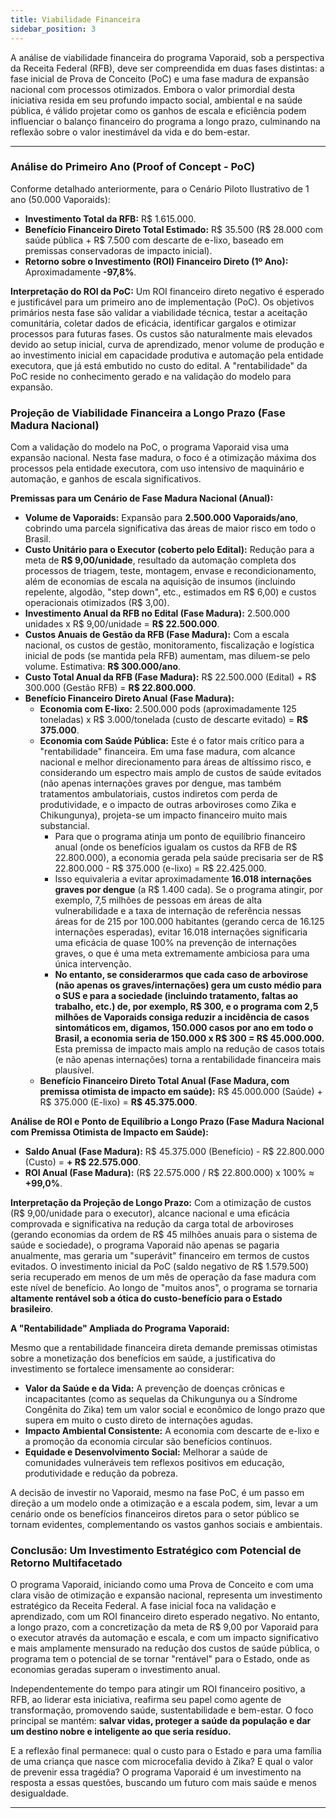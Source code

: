 ```yaml
---
title: Viabilidade Financeira
sidebar_position: 3
---
```


A análise de viabilidade financeira do programa Vaporaid, sob a perspectiva da Receita Federal (RFB), deve ser compreendida em duas fases distintas: a fase inicial de Prova de Conceito (PoC) e uma fase madura de expansão nacional com processos otimizados. Embora o valor primordial desta iniciativa resida em seu profundo impacto social, ambiental e na saúde pública, é válido projetar como os ganhos de escala e eficiência podem influenciar o balanço financeiro do programa a longo prazo, culminando na reflexão sobre o valor inestimável da vida e do bem-estar.

---

### Análise do Primeiro Ano (Proof of Concept - PoC)

Conforme detalhado anteriormente, para o Cenário Piloto Ilustrativo de 1 ano (50.000 Vaporaids):
* **Investimento Total da RFB:** R$ 1.615.000.
* **Benefício Financeiro Direto Total Estimado:** R$ 35.500 (R$ 28.000 com saúde pública + R$ 7.500 com descarte de e-lixo, baseado em premissas conservadoras de impacto inicial).
* **Retorno sobre o Investimento (ROI) Financeiro Direto (1º Ano):** Aproximadamente **-97,8%**.

**Interpretação do ROI da PoC:**
Um ROI financeiro direto negativo é esperado e justificável para um primeiro ano de implementação (PoC). Os objetivos primários nesta fase são validar a viabilidade técnica, testar a aceitação comunitária, coletar dados de eficácia, identificar gargalos e otimizar processos para futuras fases. Os custos são naturalmente mais elevados devido ao setup inicial, curva de aprendizado, menor volume de produção e ao investimento inicial em capacidade produtiva e automação pela entidade executora, que já está embutido no custo do edital. A "rentabilidade" da PoC reside no conhecimento gerado e na validação do modelo para expansão.

### Projeção de Viabilidade Financeira a Longo Prazo (Fase Madura Nacional)

Com a validação do modelo na PoC, o programa Vaporaid visa uma expansão nacional. Nesta fase madura, o foco é a otimização máxima dos processos pela entidade executora, com uso intensivo de maquinário e automação, e ganhos de escala significativos.

**Premissas para um Cenário de Fase Madura Nacional (Anual):**

* **Volume de Vaporaids:** Expansão para **2.500.000 Vaporaids/ano**, cobrindo uma parcela significativa das áreas de maior risco em todo o Brasil.
* **Custo Unitário para o Executor (coberto pelo Edital):** Redução para a meta de **R$ 9,00/unidade**, resultado da automação completa dos processos de triagem, teste, montagem, envase e recondicionamento, além de economias de escala na aquisição de insumos (incluindo repelente, algodão, "step down", etc., estimados em R$ 6,00) e custos operacionais otimizados (R$ 3,00).
* **Investimento Anual da RFB no Edital (Fase Madura):** 2.500.000 unidades x R$ 9,00/unidade = **R$ 22.500.000**.
* **Custos Anuais de Gestão da RFB (Fase Madura):** Com a escala nacional, os custos de gestão, monitoramento, fiscalização e logística inicial de pods (se mantida pela RFB) aumentam, mas diluem-se pelo volume. Estimativa: **R$ 300.000/ano**.
* **Custo Total Anual da RFB (Fase Madura):** R$ 22.500.000 (Edital) + R$ 300.000 (Gestão RFB) = **R$ 22.800.000**.
* **Benefício Financeiro Direto Anual (Fase Madura):**
    * **Economia com E-lixo:** 2.500.000 pods (aproximadamente 125 toneladas) x R$ 3.000/tonelada (custo de descarte evitado) = **R$ 375.000**.
    * **Economia com Saúde Pública:** Este é o fator mais crítico para a "rentabilidade" financeira. Em uma fase madura, com alcance nacional e melhor direcionamento para áreas de altíssimo risco, e considerando um espectro mais amplo de custos de saúde evitados (não apenas internações graves por dengue, mas também tratamentos ambulatoriais, custos indiretos com perda de produtividade, e o impacto de outras arboviroses como Zika e Chikungunya), projeta-se um impacto financeiro muito mais substancial.
        * Para que o programa atinja um ponto de equilíbrio financeiro anual (onde os benefícios igualam os custos da RFB de R$ 22.800.000), a economia gerada pela saúde precisaria ser de R$ 22.800.000 - R$ 375.000 (e-lixo) = R$ 22.425.000.
        * Isso equivaleria a evitar aproximadamente **16.018 internações graves por dengue** (a R$ 1.400 cada). Se o programa atingir, por exemplo, 7,5 milhões de pessoas em áreas de alta vulnerabilidade e a taxa de internação de referência nessas áreas for de 215 por 100.000 habitantes (gerando cerca de 16.125 internações esperadas), evitar 16.018 internações significaria uma eficácia de quase 100% na prevenção de internações graves, o que é uma meta extremamente ambiciosa para uma única intervenção.
        * **No entanto, se considerarmos que cada caso de arbovirose (não apenas os graves/internações) gera um custo médio para o SUS e para a sociedade (incluindo tratamento, faltas ao trabalho, etc.) de, por exemplo, R$ 300, e o programa com 2,5 milhões de Vaporaids consiga reduzir a incidência de casos sintomáticos em, digamos, 150.000 casos por ano em todo o Brasil, a economia seria de 150.000 x R$ 300 = R$ 45.000.000.** Esta premissa de impacto mais amplo na redução de casos totais (e não apenas internações) torna a rentabilidade financeira mais plausível.
    * **Benefício Financeiro Direto Total Anual (Fase Madura, com premissa otimista de impacto em saúde):**
        R$ 45.000.000 (Saúde) + R$ 375.000 (E-lixo) = **R$ 45.375.000**.

**Análise de ROI e Ponto de Equilíbrio a Longo Prazo (Fase Madura Nacional com Premissa Otimista de Impacto em Saúde):**

* **Saldo Anual (Fase Madura):** R$ 45.375.000 (Benefício) - R$ 22.800.000 (Custo) = **+ R$ 22.575.000**.
* **ROI Anual (Fase Madura):** (R$ 22.575.000 / R$ 22.800.000) x 100% $\approx$ **+99,0%**.

**Interpretação da Projeção de Longo Prazo:**
Com a otimização de custos (R$ 9,00/unidade para o executor), alcance nacional e uma eficácia comprovada e significativa na redução da carga total de arboviroses (gerando economias da ordem de R$ 45 milhões anuais para o sistema de saúde e sociedade), o programa Vaporaid não apenas se pagaria anualmente, mas geraria um "superávit" financeiro em termos de custos evitados.
O investimento inicial da PoC (saldo negativo de R$ 1.579.500) seria recuperado em menos de um mês de operação da fase madura com este nível de benefício. Ao longo de "muitos anos", o programa se tornaria **altamente rentável sob a ótica do custo-benefício para o Estado brasileiro**.

**A "Rentabilidade" Ampliada do Programa Vaporaid:**

Mesmo que a rentabilidade financeira direta demande premissas otimistas sobre a monetização dos benefícios em saúde, a justificativa do investimento se fortalece imensamente ao considerar:

* **Valor da Saúde e da Vida:** A prevenção de doenças crônicas e incapacitantes (como as sequelas da Chikungunya ou a Síndrome Congênita do Zika) tem um valor social e econômico de longo prazo que supera em muito o custo direto de internações agudas.
* **Impacto Ambiental Consistente:** A economia com descarte de e-lixo e a promoção da economia circular são benefícios contínuos.
* **Equidade e Desenvolvimento Social:** Melhorar a saúde de comunidades vulneráveis tem reflexos positivos em educação, produtividade e redução da pobreza.

A decisão de investir no Vaporaid, mesmo na fase PoC, é um passo em direção a um modelo onde a otimização e a escala podem, sim, levar a um cenário onde os benefícios financeiros diretos para o setor público se tornam evidentes, complementando os vastos ganhos sociais e ambientais.

### Conclusão: Um Investimento Estratégico com Potencial de Retorno Multifacetado

O programa Vaporaid, iniciando como uma Prova de Conceito e com uma clara visão de otimização e expansão nacional, representa um investimento estratégico da Receita Federal. A fase inicial foca na validação e aprendizado, com um ROI financeiro direto esperado negativo. No entanto, a longo prazo, com a concretização da meta de R$ 9,00 por Vaporaid para o executor através da automação e escala, e com um impacto significativo e mais amplamente mensurado na redução dos custos de saúde pública, o programa tem o potencial de se tornar "rentável" para o Estado, onde as economias geradas superam o investimento anual.

Independentemente do tempo para atingir um ROI financeiro positivo, a RFB, ao liderar esta iniciativa, reafirma seu papel como agente de transformação, promovendo saúde, sustentabilidade e bem-estar. O foco principal se mantém: **salvar vidas, proteger a saúde da população e dar um destino nobre e inteligente ao que seria resíduo.**

E a reflexão final permanece: qual o custo para o Estado e para uma família de uma criança que nasce com microcefalia devido à Zika? E qual o valor de prevenir essa tragédia? O programa Vaporaid é um investimento na resposta a essas questões, buscando um futuro com mais saúde e menos desigualdade.

---
